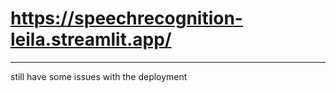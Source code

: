 # https://speechrecognition-leila.streamlit.app/
_________________________________

still have some issues with the deployment
